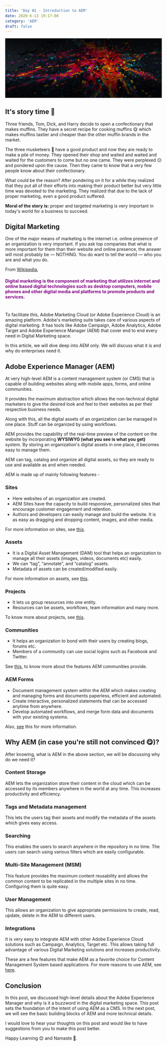 ```yaml
---
title: 'Day 01 - Introduction to AEM'
date: 2020-6-13 19:17:00
category: 'AEM'
draft: false
---
```


<a href='https://www.adobe.com/in/marketing/experience-manager.html'><img src='../media/aem1.jpg' alt='Marketing Cloud logo'></a>

## It's story time :thought_balloon:

Three friends, Tom, Dick, and Harry decide to open a confectionary that makes muffins. They have a secret recipe for cooking muffins 😋 which makes muffins tastier and cheaper than the other muffin brands in the market.

The three musketeers :bow_and_arrow: have a good product and now they are ready to make a pile of money. They opened their shop and waited and waited and waited for the customers to come but no one came. They were perplexed 😕 and pondered upon the cause. Then they came to know that a very few people know about their confectionary. 

What could be the reason? After pondering on it for a while they realized that they put all of their efforts into making their product better but very little time was devoted to the marketing. They realized that due to the lack of proper marketing, even a good product suffered.

**Moral of the story is:** proper and targeted marketing is very important in today's world for a business to succeed.

## Digital Marketing
One of the major means of marketing is the internet i.e. online presence of an organization is very important. If you ask top companies that what is more important for them than their website and online presence, the answer will most probably be — NOTHING. You do want to tell the world — who you are and what you do.

From [Wikipedia](https://en.wikipedia.org/wiki/Digital_marketing), 
<p style="color: purple; font-weight: bold; margin-top: 20px; margin-bottom: 40px;">Digital marketing is the component of marketing that utilizes internet and online based digital technologies such as desktop computers, mobile phones and other digital media and platforms to promote products and services.</p>

To facilitate this, Adobe Marketing Cloud (or Adobe Experience Cloud) is an amazing platform. Adobe's marketing suite takes care of various aspects of digital marketing. It has tools like Adobe Campaign, Adobe Analytics, Adobe Target and Adobe Experience Manager (AEM) that cover end to end every need in Digital Marketing space.

In this article, we will dive deep into AEM only. We will discuss what it is and why do enterprises need it.

## Adobe Experience Manager (AEM)
At very high-level AEM is a content management system (or CMS) that is capable of building websites along with mobile apps, forms, and online communities.

It provides the maximum abstraction which allows the non-technical digital marketers to give the desired look and feel to their websites as per their respective business needs.

Along with this, all the digital assets of an organization can be managed in one place. Stuff can be organized by using workflows.

AEM provides the capability of the real-time preview of the content on the website by incorporating **WYSIWYG (what you see is what you get)** system. By storing an organization's digital assets in one place, it becomes easy to manage them. 

AEM can tag, catalog and organize all digital assets, so they are ready to use and available as and when needed.

AEM is made up of mainly following features -

### Sites
- Here websites of an organization are created.
- AEM Sites have the capacity to build responsive, personalized sites that encourage customer engagement and retention. 
- Authors and developers can easily manage and build the website. It is as easy as dragging and dropping content, images, and other media. 

For more information on sites, see [this](https://docs.adobe.com/content/help/en/experience-manager-learn/sites/overview.html).

### Assets
- It is a Digital Asset Management (DAM) tool that helps an organization to manage all their assets (images, videos, documents etc) easily.
- We can “tag”, “annotate”, and “catalog” assets.
- Metadata of assets can be created/modified easily.

For more information on assets, see [this](https://docs.adobe.com/content/help/en/experience-manager-65/assets/assets.html).

### Projects
- It lets us group resources into one entity.
- Resources can be assets, workflows, team information and many more.

To know more about projects, see [this](https://docs.adobe.com/content/help/en/experience-manager-65/authoring/projects/projects.html).

### Communities
- It helps an organization to bond with their users by creating blogs, forums etc.
- Members of a community can use social logins such as Facebook and Twitter.

See [this](https://docs.adobe.com/content/help/en/experience-manager-65/communities/introduction/overview.html), to know more about the features AEM communities provide.

### AEM Forms
- Document management system within the AEM which makes creating and managing forms and documents paperless, efficient and automated.
- Create interactive, personalized statements that can be accessed anytime from anywhere.
- Develop automated workflows, and merge form data and documents with your existing systems.

Also, [see](https://helpx.adobe.com/in/aem-forms/6/introduction-aem-forms.html) this for more information.


## Why AEM (in case you're still not convinced :yum:)?
After knowing, what is AEM in the above section, we will be discussing why do we need it?

### Content Storage
AEM lets the organization store their content in the cloud which can be accessed by its members anywhere in the world at any time. This increases productivity and efficiency.

### Tags and Metadata management
This lets the users tag their assets and modify the metadata of the assets which gives easy access.

### Searching
This enables the users to search anywhere in the repository in no time. The users can search using various filters which are easily configurable. 

### Multi-Site Management (MSM)
This feature provides the maximum content reusability and allows the common content to be replicated in the multiple sites in no time. Configuring them is quite easy.

### User Management
This allows an organization to give appropriate permissions to create, read, update, delete in the AEM to different users.  

### Integrations
It is very easy to integrate AEM with other Adobe Experience Cloud solutions such as Campaign, Analytics, Target etc. This allows taking full advantage of various Digital Marketing solutions and increases productivity.

These are a few features that make AEM as a favorite choice for Content Management System based applications. For more reasons to use AEM, see [here](https://blog.3sharecorp.com/9-top-benefits-of-outsourcing-your-adobe-experience-manager-aem).

## Conclusion
In this post, we discussed high-level details about the Adobe Experience Manager and why is it a buzzword in the digital marketing space. This post sets the foundation of the intent of using AEM as a CMS. In the next post, we will see the basic building blocks of AEM and more technical details. 

I would love to hear your thoughts on this post and would like to have suggestions from you to make this post better.

Happy Learning 😊 and Namaste :pray:.